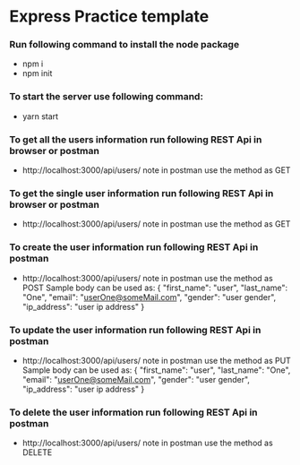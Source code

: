 # Express Practice template

### Run following command to install the node package
- npm i
- npm init

### To start the server use following command:
- yarn start

### To get all the users information run following REST Api in browser or postman
- http://localhost:3000/api/users/
note in postman use the method as GET

### To get the single user information run following REST Api in browser or postman
- http://localhost:3000/api/users/<userID>
note in postman use the method as GET

### To create the user information run following REST Api in postman
- http://localhost:3000/api/users/
note in postman use the method as POST
Sample body can be used as:
{
    "first_name": "user",
    "last_name": "One",
    "email": "userOne@someMail.com",
    "gender": "user gender",
    "ip_address": "user ip address"
}

### To update the user information run following REST Api in postman
- http://localhost:3000/api/users/<userId>
note in postman use the method as PUT
Sample body can be used as:
{
    "first_name": "user",
    "last_name": "One",
    "email": "userOne@someMail.com",
    "gender": "user gender",
    "ip_address": "user ip address"
}

### To delete the user information run following REST Api in postman
- http://localhost:3000/api/users/<userId>
note in postman use the method as DELETE